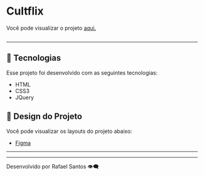 # Cultflix

Você pode visualizar o projeto [aqui.](https://cultflix-788sef8j7-rafael-santos-projects-2d762086.vercel.app/)

![]()



---

## **🚀 Tecnologias**

Esse projeto foi desenvolvido com as seguintes tecnologias:

- HTML
- CSS3
- JQuery

## 🎨 Design do Projeto

Você pode visualizar os layouts do projeto abaixo:

- [Figma](https://www.figma.com/file/FztPqTaG23iKTLJaVc0WV1/Cultflix?node-id=0%3A1)

---


---

Desenvolvido por Rafael Santos 👁️‍🗨️
